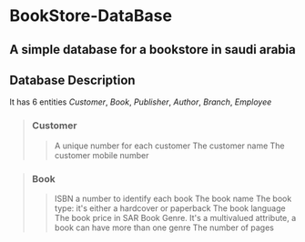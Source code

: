 # BookStore-DataBase
A simple database for a bookstore in saudi arabia 
--
## Database Description
It has 6 entities *Customer*, *Book*, *Publisher*, *Author*, *Branch*, *Employee*

>### Customer
>> A unique number for each customer 
>> The customer name
>> The customer mobile number

>### Book
>> ISBN a number to identify each book
>> The book name
>> The book type: it's either a hardcover or paperback
>> The book language 
>> The book price in SAR
>> Book Genre. It's a multivalued attribute, a book can have more than one genre 
>> The number of pages






